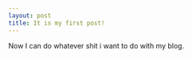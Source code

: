```yaml
---
layout: post
title: It is my first post!
---
```


Now I can do whatever shit i want to do with my blog.

